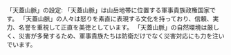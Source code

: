 「天蓋山脈」の設定:
「天蓋山脈」は山岳地帯に位置する軍事貴族政権国家です。
「天蓋山脈」の人々は怒りを素直に表現する文化を持っており、信頼、実力、名誉を重視して正直を美徳としています。
「天蓋山脈」の自然環境は厳しく、災害が多発するため、軍事貴族たちは防衛だけでなく災害対応にも力を注いでいます。

